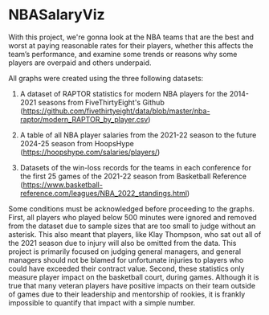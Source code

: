 # NBASalaryViz

With this project, we're gonna look at the NBA teams that are the best and worst at paying reasonable rates for their players, whether this affects the team’s performance, and examine some trends or reasons why some players are overpaid and others underpaid.

All graphs were created using the three following datasets:

1. A dataset of RAPTOR statistics for modern NBA players for the 2014-2021 seasons from FiveThirtyEight's Github (https://github.com/fivethirtyeight/data/blob/master/nba-raptor/modern_RAPTOR_by_player.csv)

2. A table of all NBA player salaries from the 2021-22 season to the future 2024-25 season from HoopsHype (https://hoopshype.com/salaries/players/)

3. Datasets of the win-loss records for the teams in each conference for the first 25 games of the 2021-22 season
from Basketball Reference (https://www.basketball-reference.com/leagues/NBA_2022_standings.html)

Some conditions must be acknowledged before proceeding to the graphs. First, all players who played below 500 minutes were ignored and removed from the dataset due to sample sizes that are too small to judge without an asterisk. This also meant that players, like Klay Thompson, who sat out all of the 2021 season due to injury will also be omitted from the data. This project is primarily focused on judging general managers, and general managers should not be blamed for unfortunate injuries to players who could have exceeded their contract value. Second, these statistics only measure player impact on the basketball court, during games. Although it is true that many veteran players have positive impacts on their team outside of games due to their leadership and mentorship of rookies, it is frankly impossible to quantify that impact with a simple number.


